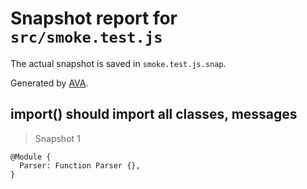 # Snapshot report for `src/smoke.test.js`

The actual snapshot is saved in `smoke.test.js.snap`.

Generated by [AVA](https://avajs.dev).

## import() should import all classes, messages

> Snapshot 1

    @Module {
      Parser: Function Parser {},
    }
